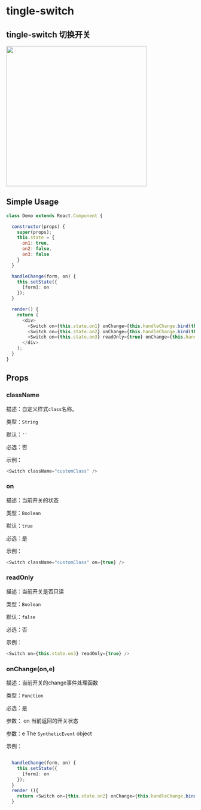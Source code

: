 # tingle-switch

## tingle-switch 切换开关

<img src="https://img.alicdn.com/tps/TB1dJjWJpXXXXazXFXXXXXXXXXX-750-1254.png" width="375"/>

## Simple Usage

```js
class Demo extends React.Component {

  constructor(props) {
    super(props);
    this.state = {
      on1: true,
      on2: false,
      on3: false
    }
  }

  handleChange(form, on) {
    this.setState({
      [form]: on
    });
  }

  render() {
    return (
      <div>
        <Switch on={this.state.on1} onChange={this.handleChange.bind(this, "on1")}/>
        <Switch on={this.state.on2} onChange={this.handleChange.bind(this, "on2")}/>
        <Switch on={this.state.on3} readOnly={true} onChange={this.handleChange.bind(this, "on3")}/>
      </div>
    );
  }
}
```

## Props

### className

描述：自定义样式`class`名称。

类型：`String`

默认：`''`

必选：否

示例：

```js
<Switch className="customClass" />

```

### on

描述：当前开关的状态

类型：`Boolean`

默认：`true`

必选：是

示例：

```js
<Switch className="customClass" on={true} />

```

### readOnly

描述：当前开关是否只读

类型：`Boolean`

默认：`false`

必选：否

示例：

```js
<Switch on={this.state.on3} readOnly={true} />

```

### onChange(on,e)

描述：当前开关的change事件处理函数

类型：`Function`

必选：是

参数： on 当前返回的开关状态

参数：e  The `SyntheticEvent` object

示例：

```js

  handleChange(form, on) {
    this.setState({
      [form]: on
    });
  }
  render (){
    return <Switch on={this.state.on2} onChange={this.handleChange.bind(this, "on2")}/>
  }

```

